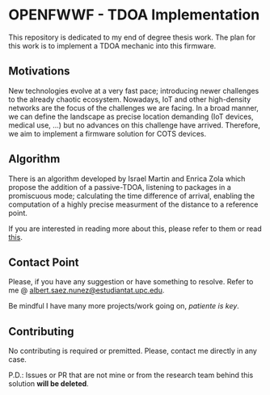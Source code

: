 # OPENFWWF - TDOA Implementation

This repository is dedicated to my end of degree thesis work. The plan for this work is to implement a TDOA mechanic into this firmware.

## Motivations

New technologies evolve at a very fast pace; introducing newer challenges to the already chaotic ecosystem. Nowadays, IoT and other high-density networks are the focus of the challenges we are facing. In a broad manner, we can define the landscape as precise location demanding (IoT devices, medical use, ...) but no advances on this challenge have arrived. Therefore, we aim to implement a firmware solution for COTS devices.

## Algorithm

There is an algorithm developed by Israel Martin and Enrica Zola which propose the addition of a passive-TDOA, listening to packages in a promiscuous mode; calculating the time difference of arrival, enabling the computation of a highly precise measurment of the distance to a reference point.

If you are interested in reading more about this, please refer to them or read [this](https://www.mdpi.com/2079-9292/9/8/1193).

## Contact Point

Please, if you have any suggestion or have something to resolve. Refer to me @ [albert.saez.nunez@estudiantat.upc.edu](mailto://albert.saez.nunez@estudiantat.upc.edu).

Be mindful I have many more projects/work going on, *patiente is key*.

## Contributing

No contributing is required or premitted. Please, contact me directly in any case.

P.D.: Issues or PR that are not mine or from the research team behind this solution **will be deleted**.
